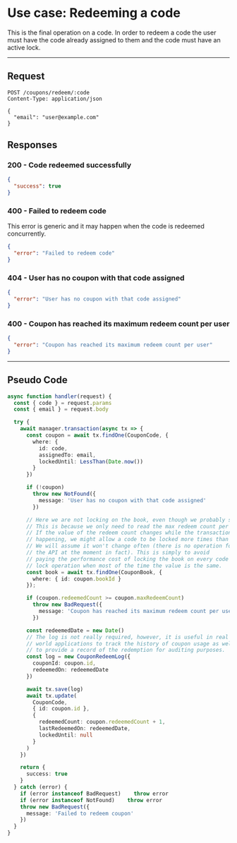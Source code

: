 # Use case: Redeeming a code

This is the final operation on a code. In order to redeem a code the user must
have the code already assigned to them and the code must have an active lock.

---

## Request

```http
POST /coupons/redeem/:code
Content-Type: application/json

{
  "email": "user@example.com"
}
```

## Responses

### **200 - Code redeemed successfully**

```json
{
  "success": true
}
```

### **400 - Failed to redeem code**

This error is generic and it may happen when the code is redeemed concurrently.

```json
{
  "error": "Failed to redeem code"
}
```

### **404 - User has no coupon with that code assigned**

```json
{
  "error": "User has no coupon with that code assigned"
}
```

### **400 - Coupon has reached its maximum redeem count per user**

```json
{
  "error": "Coupon has reached its maximum redeem count per user"
}
```

---

## Pseudo Code

```typescript
async function handler(request) {
  const { code } = request.params
  const { email } = request.body

  try {
    await manager.transaction(async tx => {
      const coupon = await tx.findOne(CouponCode, {
        where: {
          id: code,
          assignedTo: email,
          lockedUntil: LessThan(Date.now())
        }
      })

      if (!coupon)
        throw new NotFound({
          message: 'User has no coupon with that code assigned'
        })

      // Here we are not locking on the book, even though we probably should.
      // This is because we only need to read the max redeem count per user,
      // If the value of the redeem count changes while the transaction is
      // happening, we might allow a code to be locked more times than allowed.
      // We will assume it won't change often (there is no operation for it in
      // the API at the moment in fact). This is simply to avoid
      // paying the performance cost of locking the book on every code
      // lock operation when most of the time the value is the same.
      const book = await tx.findOne(CouponBook, {
        where: { id: coupon.bookId }
      });

      if (coupon.redeemedCount >= coupon.maxRedeemCount)
        throw new BadRequest({
          message: 'Coupon has reached its maximum redeem count per user'
        })

      const redeemedDate = new Date()
      // The log is not really required, however, it is useful in real
      // world applications to track the history of coupon usage as well as
      // to provide a record of the redemption for auditing purposes.
      const log = new CouponRedeemLog({
        couponId: coupon.id,
        redeemedOn: redeemedDate
      })

      await tx.save(log)
      await tx.update(
        CouponCode,
        { id: coupon.id },
        {
          redeemedCount: coupon.redeemedCount + 1,
          lastRedeemedOn: redeemedDate,
          lockedUntil: null
        }
      )
    })

    return {
      success: true
    }
  } catch (error) {
    if (error instanceof BadRequest)    throw error
    if (error instanceof NotFound)    throw error
    throw new BadRequest({
      message: 'Failed to redeem coupon'
    })
  }
}
```
